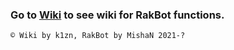 ### Go to **[Wiki](https://github.com/k1zn/RakBot/wiki/)** to see wiki for **RakBot functions**.

` © Wiki by k1zn, RakBot by MishaN 2021-? `

